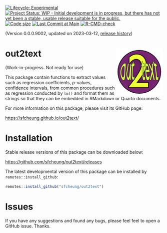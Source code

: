 <!-- badges: start -->
[![Lifecycle: Experimental](https://img.shields.io/badge/lifecycle-experimental-orange.svg)](https://lifecycle.r-lib.org/articles/stages.html#experimental)
[![Project Status: WIP - Initial development is in progress, but there has not yet been a stable, usable release suitable for the public.](https://www.repostatus.org/badges/latest/wip.svg)](https://www.repostatus.org/#wip)
[![Code size](https://img.shields.io/github/languages/code-size/sfcheung/out2text.svg)](https://github.com/sfcheung/out2text)
[![Last Commit at Main](https://img.shields.io/github/last-commit/sfcheung/out2text.svg)](https://github.com/sfcheung/out2text/commits/main)
[![R-CMD-check](https://github.com/sfcheung/out2text/actions/workflows/R-CMD-check.yaml/badge.svg)](https://github.com/sfcheung/out2text/actions/workflows/R-CMD-check.yaml)
<!-- badges: end -->

(Version 0.0.0.9002, updated on 2023-03-12, [release history](https://sfcheung.github.io/out2text/news/index.html))

# out2text <img src="man/figures/logo.png" align="right" height="150" />

(Work-in-progress. Not ready for use)

This package contain functions to extract values such as
regression coefficients, *p*-values, confidence intervals,
from common procedures such as regression conducted by `lm()`
and format them as strings so that they can be embedded in
RMarkdown or Quarto documents.

For more information on this package, please visit its GitHub page:

https://sfcheung.github.io/out2text/

# Installation

Stable release versions of this package can be downloaded below:

https://github.com/sfcheung/out2text/releases

The latest developmental version of this package can be installed by `remotes::install_github`:

```r
remotes::install_github("sfcheung/out2text")
```

# Issues

If you have any suggestions and found any bugs, please feel
feel to open a GitHub issue. Thanks.